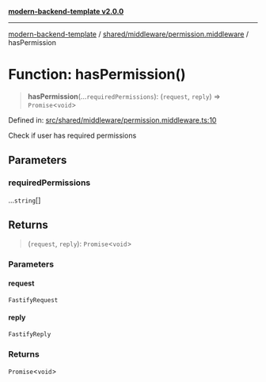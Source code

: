 [**modern-backend-template v2.0.0**](../../../../README.md)

***

[modern-backend-template](../../../../modules.md) / [shared/middleware/permission.middleware](../README.md) / hasPermission

# Function: hasPermission()

> **hasPermission**(...`requiredPermissions`): (`request`, `reply`) => `Promise`\<`void`\>

Defined in: [src/shared/middleware/permission.middleware.ts:10](https://github.com/maemreyo/saas-4cus-nodejs/blob/1a77de11cd6eaefe66c31c7f5de281673fc25ce5/src/shared/middleware/permission.middleware.ts#L10)

Check if user has required permissions

## Parameters

### requiredPermissions

...`string`[]

## Returns

> (`request`, `reply`): `Promise`\<`void`\>

### Parameters

#### request

`FastifyRequest`

#### reply

`FastifyReply`

### Returns

`Promise`\<`void`\>
